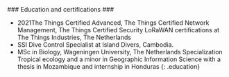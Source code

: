 <section markdown="1" id="education_section">
### Education and certifications ###

- <span class="period">2021</span><span class="title">The Things Certified Advanced, The Things Certified Network Management, The Things Certified Security</span> <span class="content"> LoRaWAN certifications at The Things Industries, The Netherlands</span>
- <span class="title">SSI Dive Control Specialist at Island Divers, Cambodia.</span>
- <span class="title">MSc in Biology, Wageningen University, The Netherlands</span> <span class="content">Specialization Tropical ecology and a minor in Geographic Information Science with a thesis in Mozambique and internship in Honduras</span>
{: .education}

</section>
